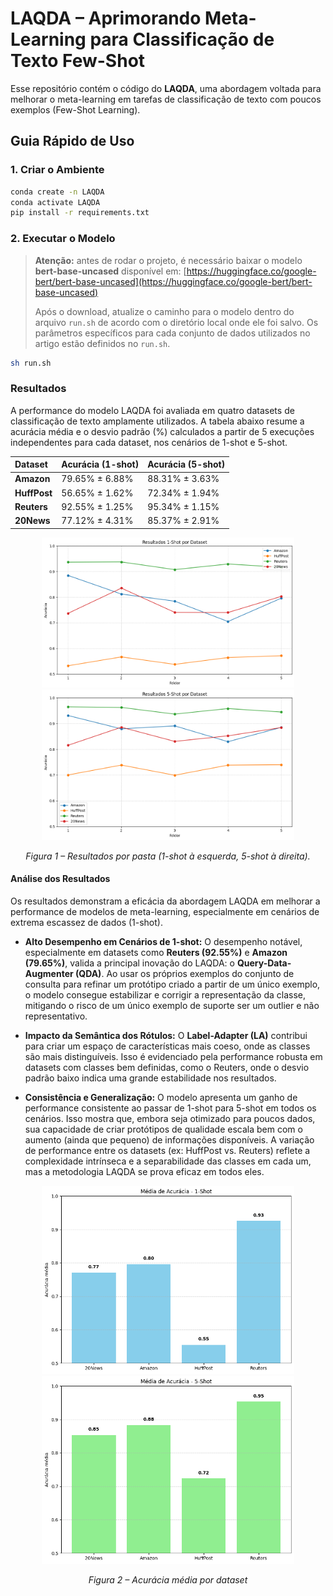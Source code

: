 # LAQDA – Aprimorando Meta-Learning para Classificação de Texto Few-Shot

Esse repositório contém o código do **LAQDA**, uma abordagem voltada para melhorar o meta-learning em tarefas de classificação de texto com poucos exemplos (Few-Shot Learning).


## Guia Rápido de Uso

### 1. Criar o Ambiente

```bash
conda create -n LAQDA 
conda activate LAQDA
pip install -r requirements.txt
```

### 2. Executar o Modelo

> **Atenção:** antes de rodar o projeto, é necessário baixar o modelo **bert-base-uncased** disponível em:
> [https://huggingface.co/google-bert/bert-base-uncased](https://huggingface.co/google-bert/bert-base-uncased)
>
> Após o download, atualize o caminho para o modelo dentro do arquivo `run.sh` de acordo com o diretório local onde ele foi salvo.
> Os parâmetros específicos para cada conjunto de dados utilizados no artigo estão definidos no `run.sh`.

```bash
sh run.sh
```

### Resultados

A performance do modelo LAQDA foi avaliada em quatro datasets de classificação de texto amplamente utilizados. A tabela abaixo resume a acurácia média e o desvio padrão (%) calculados a partir de 5 execuções independentes para cada dataset, nos cenários de 1-shot e 5-shot.

| Dataset    | Acurácia (1-shot) | Acurácia (5-shot) |
| :--------- | :---------------- | :---------------- |
| **Amazon** | 79.65% ± 6.88%    | 88.31% ± 3.63%    |
| **HuffPost** | 56.65% ± 1.62%    | 72.34% ± 1.94%    |
| **Reuters** | 92.55% ± 1.25%    | 95.34% ± 1.15%    |
| **20News** | 77.12% ± 4.31%    | 85.37% ± 2.91%    |

<p align="center">
  <img src="results/resultado-1shot.png" alt="Resultados 1-shot" width="80%"/>
  <img src="results/resultado-5shot.png" alt="Resultados 5-shot" width="80%"/>
</p>
<p align="center"><em>Figura 1 – Resultados por pasta (1-shot à esquerda, 5-shot à direita).</em></p>


#### Análise dos Resultados

Os resultados demonstram a eficácia da abordagem LAQDA em melhorar a performance de modelos de meta-learning, especialmente em cenários de extrema escassez de dados (1-shot).

  * **Alto Desempenho em Cenários de 1-shot:** O desempenho notável, especialmente em datasets como **Reuters (92.55%)** e **Amazon (79.65%)**, valida a principal inovação do LAQDA: o **Query-Data-Augmenter (QDA)**. Ao usar os próprios exemplos do conjunto de consulta para refinar um protótipo criado a partir de um único exemplo, o modelo consegue estabilizar e corrigir a representação da classe, mitigando o risco de um único exemplo de suporte ser um outlier e não representativo.

  * **Impacto da Semântica dos Rótulos:** O **Label-Adapter (LA)** contribui para criar um espaço de características mais coeso, onde as classes são mais distinguíveis. Isso é evidenciado pela performance robusta em datasets com classes bem definidas, como o Reuters, onde o desvio padrão baixo indica uma grande estabilidade nos resultados.

  * **Consistência e Generalização:** O modelo apresenta um ganho de performance consistente ao passar de 1-shot para 5-shot em todos os cenários. Isso mostra que, embora seja otimizado para poucos dados, sua capacidade de criar protótipos de qualidade escala bem com o aumento (ainda que pequeno) de informações disponíveis. A variação de performance entre os datasets (ex: HuffPost vs. Reuters) reflete a complexidade intrínseca e a separabilidade das classes em cada um, mas a metodologia LAQDA se prova eficaz em todos eles.

<p align="center">
  <img src="results/media-1shot.png" alt="Média 1-shot" width="80%"/>
  <img src="results/media-5shot.png" alt="Média 5-shot" width="80%"/>
</p>
<p align="center"><em>Figura 2 – Acurácia média por dataset</em></p>